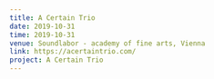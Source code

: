 ```yaml
---
title: A Certain Trio
date: 2019-10-31
time: 2019-10-31
venue: Soundlabor - academy of fine arts, Vienna
link: https://acertaintrio.com/
project: A Certain Trio
---
```



